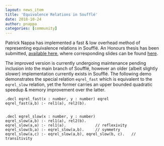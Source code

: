 ```yaml
---
layout: news_item
title: 'Equivalence Relations in Soufflé'
date: 2018-10-24
author: pnappa
categories: [community]
---
```

Patrick Nappa has implemented a fast & low overhead method of representing equivalence relations in Soufflé. An Honours thesis has been submitted, [available here](/pdf/patrickthesis.pdf), where corresponding slides can be found [here](/pdf/patrickpres.pdf).

The improved version is currently undergoing maintenance pending inclusion into the main branch of Soufflé, however an older (albeit slightly slower) implementation currently exists in Soufflé. The following demo demonstrates the special relation `eqrel_fast` which is equivalent to the `eqrel_slow` relation, yet the former carries an upper bounded quadratic speedup & memory improvement over the latter.

```
.decl eqrel_fast(x : number, y : number) eqrel
eqrel_fast(a,b) :- rel1(a), rel2(b).


.decl eqrel_slow(x : number, y : number)
eqrel_slow(a,b) :- rel1(a), rel2(b).
eqrel_slow(a,a) :- rel1(a).             // reflexivity
eqrel_slow(b,a) :- eqrel_slow(a,b).     // symmetry
eqrel_slow(a,c) :- eqrel_slow(a,b), eqrel_slow(b, c).   // transitivity
```
